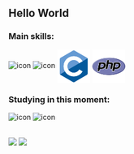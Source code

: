 ## Hello World

### Main skills:                                                                                               
<div align="left">
   <img src="https://techstack-generator.vercel.app/python-icon.svg" alt="icon" width="65" height="65" />
      </a>
    </td>
   <img src="https://techstack-generator.vercel.app/mysql-icon.svg" alt="icon" width="65" height="65" />
      </a>
    </td>
   <img align="center" alt="Ana-C" height="65" src="https://raw.githubusercontent.com/devicons/devicon/master/icons/c/c-original.svg">
   <img align="center" alt="Ana-C" height="65" src="https://raw.githubusercontent.com/devicons/devicon/master/icons/php/php-original.svg">

</div>

### Studying in this moment:
<div align="left">
   <img src="https://techstack-generator.vercel.app/aws-icon.svg" alt="icon" height="65" />
      </a>
    </td>
   <img src="https://techstack-generator.vercel.app/raspberrypi-icon.svg" alt="icon" height="65" />
      </a>
    </td>
</div>

  ## 
  
  <a href = "mailto:analiviamgarbin@usp.br"><img align="center" src="https://img.shields.io/badge/-Gmail-%23333?style=for-the-badge&logo=gmail&logoColor=white" target="_blank"></a>
  <a href="https://www.linkedin.com/in/ana-l%C3%ADvia-magalh%C3%A3es-garbin-70bb45215/" target="_blank"><img align="center" src="https://img.shields.io/badge/-LinkedIn-%230077B5?style=for-the-badge&logo=linkedin&logoColor=white" target="_blank"></a> 
